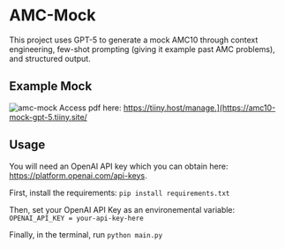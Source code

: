 # AMC-Mock
This project uses GPT-5 to generate a mock AMC10 through context engineering, few-shot prompting (giving it example past AMC problems), and structured output.

## Example Mock
![amc-mock](https://github.com/user-attachments/assets/ca956ba6-29cb-490f-ab98-a5fcf1b56f04)
Access pdf here: https://tiiny.host/manage.](https://amc10-mock-gpt-5.tiiny.site/

## Usage
You will need an OpenAI API key which you can obtain here: https://platform.openai.com/api-keys.

First, install the requirements:
```pip install requirements.txt```

Then, set your OpenAI API Key as an environemental variable:
```OPENAI_API_KEY = your-api-key-here```

Finally, in the terminal, run
```python main.py```

